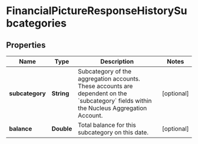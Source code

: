 
# FinancialPictureResponseHistorySubcategories

## Properties
Name | Type | Description | Notes
------------ | ------------- | ------------- | -------------
**subcategory** | **String** | Subcategory of the aggregation accounts. These accounts are dependent on the &#x60;subcategory&#x60; fields within the Nucleus Aggregation Account. |  [optional]
**balance** | **Double** | Total balance for this subcategory on this date. |  [optional]



